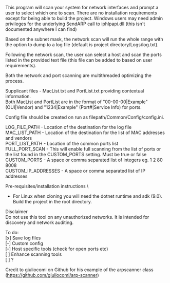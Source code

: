 ﻿This program will scan your system for network interfaces and prompt a user to select which one to scan. There are no installation requirements except for being able to build the project. Windows users may need admin privileges for the underlying SendARP call to iphlpapi.dll (this isn't documented anywhere I can find)

Based on the subnet mask, the network scan will run the whole range with the option to dump to a log file (default is project directory/Logs/log.txt). 

Following the network scan, the user can select a host and scan the ports listed in the provided text file (this file can be added to based on user requirements).

Both the network and port scanning are multithreaded optimizing the process.

Supplicant files - MacList.txt and PortList.txt providing contextual information.  \
Both MacList and PortList are in the format of "00-00-00|Example" (OUI|Vendor) and "1234|Example" (Port#|Service Info) for ports.

Config file should be created on run as filepath/Common/Config/config.ini.

LOG_FILE_PATH - Location of the destination for the log file \
MAC_LIST_PATH - Location of the destination for the list of MAC addresses and vendors \
PORT_LIST_PATH - Location of the common ports list \
FULL_PORT_SCAN - This will enable full scanning from the list of ports or the list found in the CUSTOM_PORTS setting. Must be true or false \
CUSTOM_PORTS - A space or comma separated list of integers eg. 1 2 80 8008 \
CUSTOM_IP_ADDRESSES - A space or comma separated list of IP addresses

Pre-requisites/installation instructions \
- For Linux when cloning you will need the dotnet runtime and sdk (9.0). Build the project in the root directory.

Disclaimer \
Do not use this tool on any unauthorized networks. It is intended for discovery and network auditing.

To do:  \
[x] Save log files  \
[-] Custom config  \
[-] Host specific tools (check for open ports etc)  \
[ ] Enhance scanning tools   \
[ ] ?	

Credit to giuliocomi on Github for his example of the arpscanner class (https://github.com/giuliocomi/arp-scanner)
